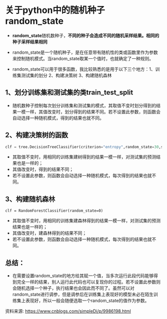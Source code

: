 # 关于python中的随机种子random_state
- **random_state**随机数种子，**不同的种子会造成不同的随机采样结果。相同的种子采样结果相同**

- random_state是一个随机种子，是在任意带有随机性的类或函数里作为参数来控制随机模式。当random_state取某一个值时，也就确定了一种规则。

- random_state可以用于很多函数，我比较熟悉的是用于以下三个地方：1、训练集测试集的划分 2、构建决策树 3、构建随机森林

## 1、划分训练集和测试集的类train_test_split
- 随机数种子控制每次划分训练集和测试集的模式，其取值不变时划分得到的结果一模一样，其值改变时，划分得到的结果不同。若不设置此参数，则函数会自动选择一种随机模式，得到的结果也就不同。

## 2、构建决策树的函数
```python
clf = tree.DecisionTreeClassifier(criterion="entropy",random_state=30,splitter="random")
```
- 其取值不变时，用相同的训练集建树得到的结果一模一样，对测试集的预测结果也是一样的；
- 其值改变时，得到的结果不同；
- 若不设置此参数，则函数会自动选择一种随机模式，每次得到的结果也就不同。

## 3、构建随机森林
```
clf = RandomForestClassifier(random_state=0)
```
- 其取值不变时，用相同的训练集建森林得到的结果一模一样，对测试集的预测结果也是一样的；
- 其值改变时，建森林得到的结果不同；
- 若不设置此参数，则函数会自动选择一种随机模式，每次得到的结果也就不同。

## 总结：
- 在需要设置random_state的地方给其赋一个值，当多次运行此段代码能够得到完全一样的结果，别人运行此代码也可以复现你的过程。若不设置此参数则会随机选择一个种子，执行结果也会因此而不同了。虽然可以对random_state进行调参，但是调参后在训练集上表现好的模型未必在陌生训练集上表现好，所以一般会随便选取一个random_state的值作为参数。


资料来源:
https://www.cnblogs.com/simpleDi/p/9986198.html
